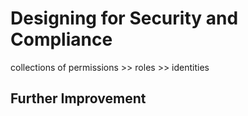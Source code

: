 # Designing for Security and Compliance

collections of permissions >> roles >> identities

## Further Improvement